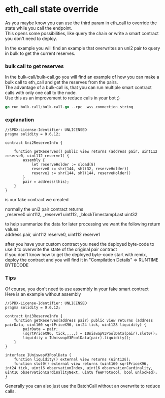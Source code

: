 # eth_call state override

As you maybe know you can use the third param in eth_call to override the state while you call the endpoint.  
This opens some possibilities, like query the chain or write a smart contract you don't need to deploy.  

In the example you will find an example that overwrites an uni2 pair to query in bulk to get the current reserves.

### bulk call to get reserves
In the bulk-call/bulk-call.go you will find an example of how you can make a bulk call to eth_call and get the reserves from the pairs.  
The advantage of a bulk-call is, that you can run multiple smart contract calls with only one call to the node.  
Use this as an improvement to reduce calls in your bot ;)

```go 
go run bulk-call/bulk-call.go --rpc _wss_connection_string_
```

### explanation
```
//SPDX-License-Identifier: UNLICENSED
pragma solidity = 0.6.12;

contract Uni2ReserveInfo {

    function getReserves() public view returns (address pair, uint112 reserve0, uint112 reserve1) {
        assembly {
            let reserveHolder := sload(8)
            reserve0 := shr(144, shl(32, reserveHolder))
            reserve1 := shr(144, shl(144, reserveHolder))
        }
        pair = address(this);
    }
}
```
is our fake contract we created  

normally the uni2 pair contract returns  
_reserve0 uint112, _reserve1 uint112, _blockTimestampLast uint32    

to help summarize the data for later processing we want the following return values  
address pair, uint112 reserve0, uint112 reserve1

after you have your custom contract you need the deployed byte-code to use it to overwrite the state of the original pair contract  
if you don't know how to get the deployed byte-code start with remix, deploy the contract and you will find it in "Compilation Details" => RUNTIME BYTECODE  

### Tips
Of course, you don't need to use assembly in your fake smart contract  
Here is an example without assembly
```
//SPDX-License-Identifier: UNLICENSED
pragma solidity = 0.6.12;

contract Uni3ReserveInfo {
    function getReserves(address pair) public view returns (address pairData, uint160 sqrtPriceX96, int24 tick, uint128 liquidity) {
        pairData = pair;
        (sqrtPriceX96, tick,,,,,) = IUniswapV3PoolData(pair).slot0();
        liquidity = IUniswapV3PoolData(pair).liquidity();
    }
}

interface IUniswapV3PoolData {
    function liquidity() external view returns (uint128);
    function slot0() external view returns (uint160 sqrtPriceX96, int24 tick, uint16 observationIndex, uint16 observationCardinality, uint16 observationCardinalityNext, uint8 feeProtocol, bool unlocked);
}
```

Generally you can also just use the BatchCall without an overwrite to reduce calls. 